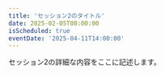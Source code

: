 ```yaml
---
title: 'セッション2のタイトル'
date: 2025-02-05T00:00:00
isScheduled: true
eventDate: '2025-04-11T14:00:00'
---
```


セッション2の詳細な内容をここに記述します。
